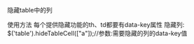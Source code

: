 隐藏table中的列

使用方法
每个提供隐藏功能的th、td都要有data-key属性
隐藏列:
$('table').hideTableCell(["a"]);//参数:需要隐藏的列的data-key值